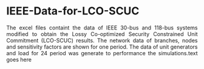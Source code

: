 # IEEE-Data-for-LCO-SCUC
<p align="justify">
The excel files containt the data of IEEE 30-bus and 118-bus systems modified to obtain the Lossy Co-optimized Security Constrained Unit Commitment (LCO-SCUC) results. The network data of branches, nodes and sensitivity factors are shown for one period. The data of unit generators and load for 24 period was generate to performance the simulations.text goes here
</p>
